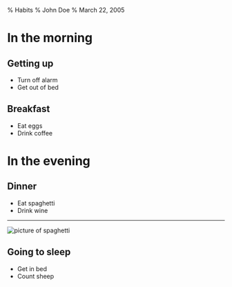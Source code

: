 % Habits
% John Doe
% March 22, 2005

# In the morning

## Getting up

- Turn off alarm
- Get out of bed

## Breakfast

- Eat eggs
- Drink coffee

# In the evening

## Dinner

- Eat spaghetti
- Drink wine

------------------

![picture of spaghetti](https://upload.wikimedia.org/wikipedia/commons/thumb/b/b7/Lutong_Bahay_-_Bolognese_Spaghetti.jpg/800px-Lutong_Bahay_-_Bolognese_Spaghetti.jpg)

## Going to sleep

- Get in bed
- Count sheep
